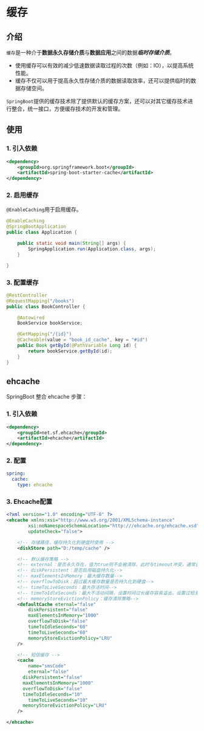 # 缓存

## 介绍

`缓存`是一种介于**数据永久存储介质**与**数据应用**之间的数据***临时存储介质***。

+ 使用缓存可以有效的减少低速数据读取过程的次数（例如：IO），以提高系统性能。
+ 缓存不仅可以用于提高永久性存储介质的数据读取效率，还可以提供临时的数据存储空间。

`SpringBoot`提供的缓存技术除了提供默认的缓存方案，还可以对其它缓存技术进行整合，统一接口，方便缓存技术的开发和管理。

## 使用

### 1. 引入依赖
```xml
<dependency>
    <groupId>org.springframework.boot</groupId>
    <artifactId>spring-boot-starter-cache</artifactId>
</dependency>
```

### 2. 启用缓存
`@EnableCaching`用于启用缓存。

```java
@EnableCaching
@SpringBootApplication
public class Application {

    public static void main(String[] args) {
        SpringApplication.run(Application.class, args);
    }

}

```

### 3. 配置缓存
```java
@RestController
@RequestMapping("/books")
public class BookController {

    @Autowired
    BookService bookService;

    @GetMapping("/{id}")
    @Cacheable(value = "book_id_cache", key = "#id")
    public Book getById(@PathVariable Long id) {
        return bookService.getById(id);
    }
}
```

## ehcache

SpringBoot 整合 ehcache 步骤：

### 1. 引入依赖
```xml
<dependency>
    <groupId>net.sf.ehcache</groupId>
    <artifactId>ehcache</artifactId>
</dependency>
```

### 2. 配置
```yaml
spring:
  cache:
    type: ehcache
```

### 3. Ehcache配置
```xml
<?xml version="1.0" encoding="UTF-8" ?>
<ehcache xmlns:xsi="http://www.w3.org/2001/XMLSchema-instance"
        xsi:noNamespaceSchemaLocation="http:///ehcache.org/ehcache.xsd"
        updateCheck="false">

    <!-- 存储路径，缓存持久化到硬盘时使用 -->
    <diskStore path="D:/temp/cache" />

    <!-- 默认缓存策略 -->
    <!-- external：是否永久存在，值为true则不会被清除，此时与timeout冲突，通常设置为false-->
    <!-- diskPersistent：是否启用磁盘持久化-->
    <!-- maxElementsInMemory：最大缓存数量-->
    <!-- overflowToDisk：超过最大缓存数量是否持久化到硬盘-->
    <!-- timeToLiveSeconds：最大存活时间-->
    <!-- timeToIdleSeconds：最大不活动间隔，设置时间过长缓存容易溢出，设置过短无效果，可用于记录时效性数据，例如验证码-->
    <!-- memoryStoreEvictionPolicy：缓存清除策略-->
    <defaultCache eternal="false"
        diskPersistent="false"
        maxElementsInMemory="1000"
        overflowToDisk="false"
        timeToIdleSeconds="60"
        timeToLiveSeconds="60"
        memoryStoreEvictionPolicy="LRU"
    />

    <!-- 短信缓存 -->
    <cache
        name="smsCode"
        eternal="false"
      diskPersistent="false"
      maxElementsInMemory="1000"
      overflowToDisk="false"
      timeToIdleSeconds="10"
        timeToLiveSeconds="10"
      memoryStoreEvictionPolicy="LRU"
    />

</ehcache>
```
